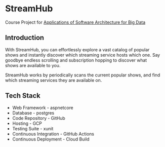 # StreamHub

Course Project for [Applications of Software Architecture for Big Data](https://www.coursera.org/learn/software-architecture-for-big-data-applications)

## Introduction

With StreamHub, you can effortlessly explore a vast catalog of popular shows and instantly discover which streaming service hosts which one. Say goodbye endless scrolling and subscription hopping to discover what shows are available to you.

StreamHub works by periodically scans the current popular shows, and find which streaming services they are available on. 

## Tech Stack
* Web Framework - aspnetcore
* Database - postgres
* Code Repository - GitHub
* Hosting - GCP
* Testing Suite - xunit
* Continuous Integration - GitHub Actions
* Continuous Deployment - Cloud Build
